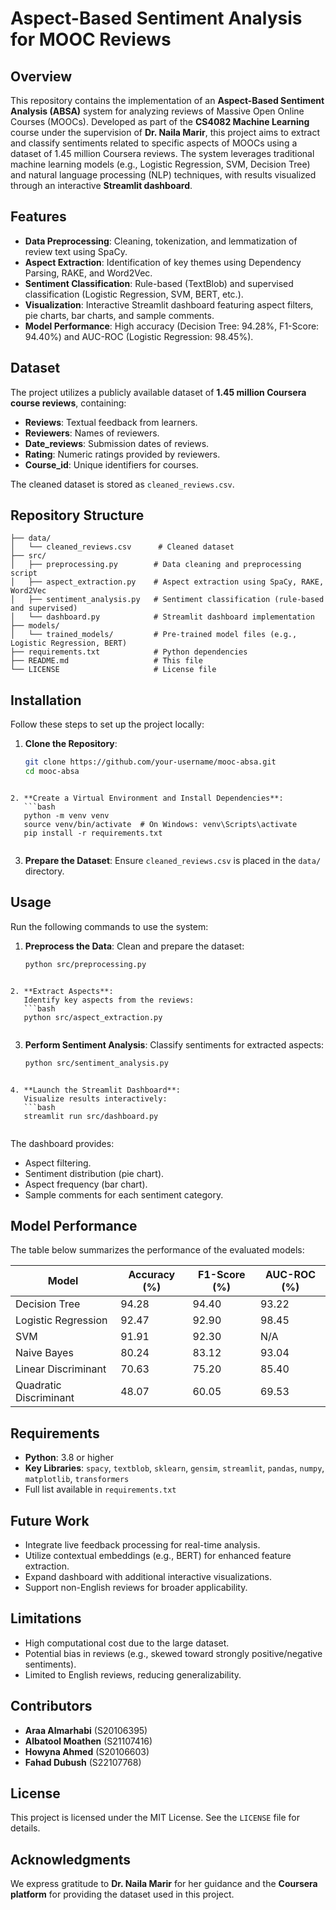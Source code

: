 # Aspect-Based Sentiment Analysis for MOOC Reviews

## Overview
This repository contains the implementation of an **Aspect-Based Sentiment Analysis (ABSA)** system for analyzing reviews of Massive Open Online Courses (MOOCs). Developed as part of the **CS4082 Machine Learning** course under the supervision of **Dr. Naila Marir**, this project aims to extract and classify sentiments related to specific aspects of MOOCs using a dataset of 1.45 million Coursera reviews. The system leverages traditional machine learning models (e.g., Logistic Regression, SVM, Decision Tree) and natural language processing (NLP) techniques, with results visualized through an interactive **Streamlit dashboard**.

## Features
- **Data Preprocessing**: Cleaning, tokenization, and lemmatization of review text using SpaCy.
- **Aspect Extraction**: Identification of key themes using Dependency Parsing, RAKE, and Word2Vec.
- **Sentiment Classification**: Rule-based (TextBlob) and supervised classification (Logistic Regression, SVM, BERT, etc.).
- **Visualization**: Interactive Streamlit dashboard featuring aspect filters, pie charts, bar charts, and sample comments.
- **Model Performance**: High accuracy (Decision Tree: 94.28%, F1-Score: 94.40%) and AUC-ROC (Logistic Regression: 98.45%).

## Dataset
The project utilizes a publicly available dataset of **1.45 million Coursera course reviews**, containing:
- **Reviews**: Textual feedback from learners.
- **Reviewers**: Names of reviewers.
- **Date_reviews**: Submission dates of reviews.
- **Rating**: Numeric ratings provided by reviewers.
- **Course_id**: Unique identifiers for courses.

The cleaned dataset is stored as `cleaned_reviews.csv`.

## Repository Structure
```
├── data/
│   └── cleaned_reviews.csv      # Cleaned dataset
├── src/
│   ├── preprocessing.py        # Data cleaning and preprocessing script
│   ├── aspect_extraction.py    # Aspect extraction using SpaCy, RAKE, Word2Vec
│   ├── sentiment_analysis.py   # Sentiment classification (rule-based and supervised)
│   └── dashboard.py            # Streamlit dashboard implementation
├── models/
│   └── trained_models/         # Pre-trained model files (e.g., Logistic Regression, BERT)
├── requirements.txt            # Python dependencies
├── README.md                   # This file
└── LICENSE                     # License file

```

## Installation
Follow these steps to set up the project locally:

1. **Clone the Repository**:
   ```bash
   git clone https://github.com/your-username/mooc-absa.git
   cd mooc-absa
   
```

2. **Create a Virtual Environment and Install Dependencies**:
   ```bash
   python -m venv venv
   source venv/bin/activate  # On Windows: venv\Scripts\activate
   pip install -r requirements.txt
   
```

3. **Prepare the Dataset**:
   Ensure `cleaned_reviews.csv` is placed in the `data/` directory.

## Usage
Run the following commands to use the system:

1. **Preprocess the Data**:
   Clean and prepare the dataset:
   ```bash
   python src/preprocessing.py
   
```

2. **Extract Aspects**:
   Identify key aspects from the reviews:
   ```bash
   python src/aspect_extraction.py
   
```

3. **Perform Sentiment Analysis**:
   Classify sentiments for extracted aspects:
   ```bash
   python src/sentiment_analysis.py
   
```

4. **Launch the Streamlit Dashboard**:
   Visualize results interactively:
   ```bash
   streamlit run src/dashboard.py
   
```

   The dashboard provides:
   - Aspect filtering.
   - Sentiment distribution (pie chart).
   - Aspect frequency (bar chart).
   - Sample comments for each sentiment category.

## Model Performance
The table below summarizes the performance of the evaluated models:

| Model                 | Accuracy (%) | F1-Score (%) | AUC-ROC (%) |
|-----------------------|--------------|--------------|-------------|
| Decision Tree         | 94.28        | 94.40        | 93.22       |
| Logistic Regression   | 92.47        | 92.90        | 98.45       |
| SVM                   | 91.91        | 92.30        | N/A         |
| Naive Bayes           | 80.24        | 83.12        | 93.04       |
| Linear Discriminant   | 70.63        | 75.20        | 85.40       |
| Quadratic Discriminant| 48.07        | 60.05        | 69.53       |

## Requirements
- **Python**: 3.8 or higher
- **Key Libraries**: `spacy`, `textblob`, `sklearn`, `gensim`, `streamlit`, `pandas`, `numpy`, `matplotlib`, `transformers`
- Full list available in `requirements.txt`

## Future Work
- Integrate live feedback processing for real-time analysis.
- Utilize contextual embeddings (e.g., BERT) for enhanced feature extraction.
- Expand dashboard with additional interactive visualizations.
- Support non-English reviews for broader applicability.

## Limitations
- High computational cost due to the large dataset.
- Potential bias in reviews (e.g., skewed toward strongly positive/negative sentiments).
- Limited to English reviews, reducing generalizability.

## Contributors
- **Araa Almarhabi** (S20106395)
- **Albatool Moathen** (S21107416)
- **Howyna Ahmed** (S20106603)
- **Fahad Dubush** (S22107768)

## License
This project is licensed under the MIT License. See the `LICENSE` file for details.

## Acknowledgments
We express gratitude to **Dr. Naila Marir** for her guidance and the **Coursera platform** for providing the dataset used in this project.
